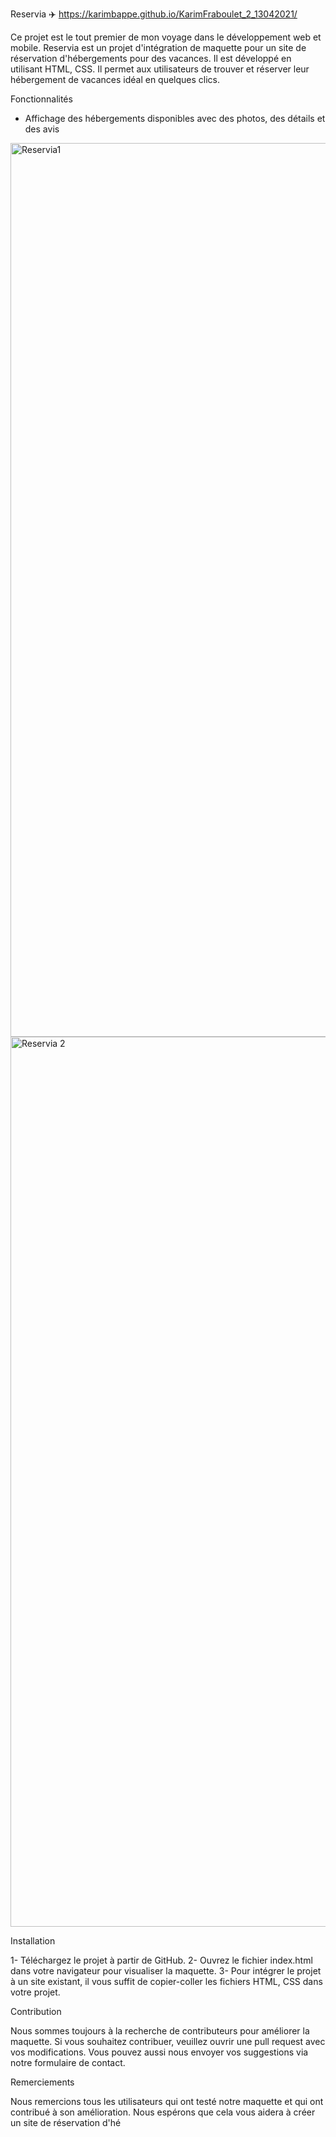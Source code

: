 Reservia ✈️
https://karimbappe.github.io/KarimFraboulet_2_13042021/

Ce projet est le tout premier de mon voyage dans le développement web et mobile.
Reservia est un projet d'intégration de maquette pour un site de réservation d'hébergements pour des vacances. Il est développé en utilisant HTML, CSS. Il permet aux utilisateurs de trouver et réserver leur hébergement de vacances idéal en quelques clics.

Fonctionnalités

- Affichage des hébergements disponibles avec des photos, des détails et des avis



<img width="1430" alt="Reservia1" src="https://user-images.githubusercontent.com/78148549/212540647-195e09db-a1a1-492e-a5e9-ac0d97229e80.png"> <img width="1424" alt="Reservia 2" src="https://user-images.githubusercontent.com/78148549/212540655-20adb2f5-943f-4446-ae2e-b7d017bf715f.png">



Installation

1- Téléchargez le projet à partir de GitHub.
2- Ouvrez le fichier index.html dans votre navigateur pour visualiser la maquette.
3- Pour intégrer le projet à un site existant, il vous suffit de copier-coller les fichiers HTML, CSS dans votre projet.

Contribution

Nous sommes toujours à la recherche de contributeurs pour améliorer la maquette. Si vous souhaitez contribuer, veuillez ouvrir une pull request avec vos modifications. Vous pouvez aussi nous envoyer vos suggestions via notre formulaire de contact.

Remerciements

Nous remercions tous les utilisateurs qui ont testé notre maquette et qui ont contribué à son amélioration. Nous espérons que cela vous aidera à créer un site de réservation d'hé
